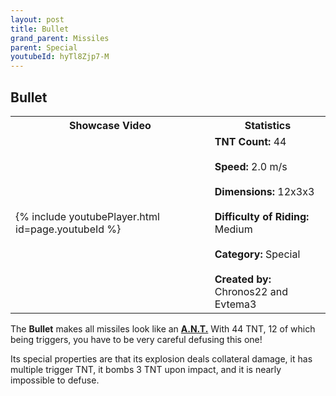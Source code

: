 ```yaml
---
layout: post
title: Bullet
grand_parent: Missiles
parent: Special
youtubeId: hyTl8Zjp7-M
---
```

**Bullet**
---

<table>
    <tr>
        <th>Showcase Video</th>
        <th>Statistics</th>
    </tr>
    <tr>
        <td>{% include youtubePlayer.html id=page.youtubeId %}</td>
        <td>
            <b>TNT Count:</b> 44<br><br>
            <b>Speed:</b> 2.0 m/s<br><br>
            <b>Dimensions:</b> 12x3x3<br><br>
            <b>Difficulty of Riding:</b> Medium<br><br>
            <b>Category:</b> Special<br><br>
            <b>Created by:</b> Chronos22 and<br>Evtema3
        </td>
    </tr>
</table>

The **Bullet** makes all missiles look like an **[A.N.T.](https://zeroniaserver.github.io/RocketRidersWiki/missiles/normal/ant)** With 44 TNT, 12 of which being triggers, you have to be very careful defusing this one!

Its special properties are that its explosion deals collateral damage, it has multiple trigger TNT, it bombs 3 TNT upon impact, and it is nearly impossible to defuse.